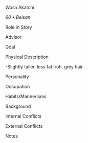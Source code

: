 Wosa Akatchi

*60 • Beisan*

Role in Story

Advisor

Goal


Physical Description

\-Slightly taller, less fat Iroh, grey hair

Personality


Occupation


Habits/Mannerisms


Background


Internal Conflicts


External Conflicts


Notes
